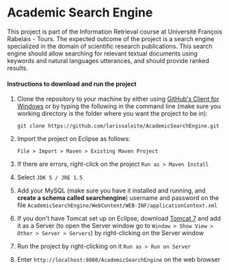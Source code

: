 # Academic Search Engine

This project is part of the Information Retrieval course at Université François Rabelais - Tours. The expected outcome of the project is a search engine specialized in the domain of scientific research publications. This search engine should allow searching for relevant textual documents using keywords and natural languages utterances, and should provide ranked results.

#### Instructions to download and run the project
1. Clone the repository to your machine by either using [GitHub's Client for Windows] or by typing the following in the command line (make sure you working directory is the folder where you want the project to be in):

   ` git clone https://github.com/larissaleite/AcademicSearchEngine.git `

2. Import the project on Eclipse as follows: 

   ` File > Import > Maven > Existing Maven Project `
  
3. If there are errors, right-click on the project `Run as > Maven Install`
4. Select `JDK 5 / JRE 1.5`
5. Add your MySQL (make sure you have it installed and running, and **create a schema called searchengine**) username and password on the file `AcademicSearchEngine/WebContent/WEB-INF/applicationContext.xml`
6. If you don't have Tomcat set up on Eclipse, download [Tomcat 7] and add it as a Server (to open the Server window go to `Window > Show View > Other > Server > Servers`) by right-clicking on the Server window
7. Run the project by right-clicking on it `Run as > Run on Server`
8. Enter `http://localhost:8080/AcademicSearchEngine` on the web browser

[GitHub's Client for Windows]: https://desktop.github.com/
[Tomcat 7]: https://tomcat.apache.org/download-70.cgi